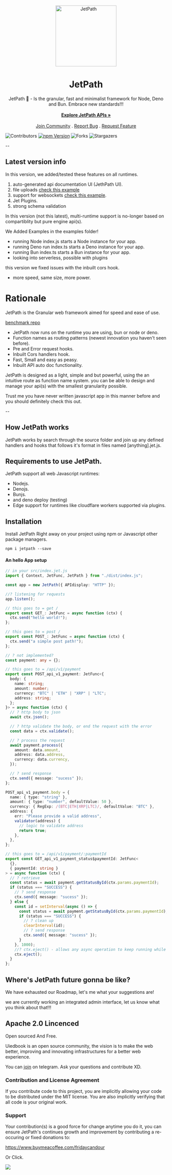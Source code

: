 <br/>
<p align="center">
     <img src="icon.webp" alt="JetPath" width="190" height="190">

<h1 align="center">JetPath</h1>

<p align="center">
    JetPath 🚀 - Is the granular, fast and minimalist framework for Node, Deno and Bun. Embrace new standards!!!
    <br/>
    <br/>
    <a href="https://github.com/uiedbook/JetPath#examples"><strong>Explore JetPath APIs »</strong></a>
    <br/>
    <br/>
    <a href="https://t.me/uiedbookHQ">Join Community</a>
    .
    <a href="https://github.com/uiedbook/JetPath/issues">Report Bug</a>
    .
    <a href="https://github.com/uiedbook/JetPath/issues">Request Feature</a>
  </p>
</p>

![Contributors](https://img.shields.io/github/contributors/uiedbook/JetPath?color=dark-green)
[![npm Version](https://img.shields.io/npm/v/jetpath.svg)](https://www.npmjs.com/package/JetPath)
![Forks](https://img.shields.io/github/forks/uiedbook/JetPath?style=social)
![Stargazers](https://img.shields.io/github/stars/uiedbook/JetPath?style=social)

--

## Latest version info

In this version, we added/tested these features on all runtimes.

1. auto-generated api documentation UI (JethPath UI).
2. file uploads [check this example](tests/uploading-files.md)
3. support for websockets [check this example](tests/websockets-usage.md).
4. Jet Plugins.
5. strong schema validation

In this version (not this latest), multi-runtime support is no-longer based on
compartiblity but pure engine api(s).

We Added Examples in the examples folder!

- running Node index.js starts a Node instance for your app.
- running Deno run index.ts starts a Deno instance for your app.
- running Bun index.ts starts a Bun instance for your app.
- looking into serverless, possible with plugins

this version we fixed issues with the inbuilt cors hook.

- more speed, same size, more power.

# Rationale

JetPath is the Granular web framework aimed for speed and ease of use.

[benchmark repo](https://github.com/FridayCandour/jetpath-benchmark)

- JetPath now runs on the runtime you are using, bun or node or deno.
- Function names as routing patterns (newest innovation you haven't seen
  before).
- Pre and Error request hooks.
- Inbuilt Cors handlers hook.
- Fast, Small and easy as peasy.
- Inbuilt API auto doc functionality.

JetPath is designed as a light, simple and but powerful, using the an intuitive
route as function name system. you can be able to design and manage your api(s)
with the smallest granularity possible.

Trust me you have never written javascript app in this manner before and you should definitely check
this out.

--

## How JetPath works

JetPath works by search through the source folder and join up any defined
handlers and hooks that follows it's format in files named [anything].jet.js.

## Requirements to use JetPath.

JetPath support all web Javascript runtimes:

- Nodejs.
- Denojs.
- Bunjs.
- and deno deploy (testing)
- Edge support for runtimes like cloudflare workers supported via plugins.

## Installation

Install JetPath Right away on your project using npm or Javascript other package
managers.

```
npm i jetpath --save
```

#### An hello App setup

```ts
// in your src/index.jet.js
import { Context, JetFunc, JetPath } from "./dist/index.js";

const app = new JetPath({ APIdisplay: "HTTP" });

//? listening for requests
app.listen();

// this goes to = get /
export const GET_: JetFunc = async function (ctx) {
  ctx.send("hello world!");
};

// this goes to = post /
export const POST_: JetFunc = async function (ctx) {
  ctx.send("a simple post path!");
};

// ? not implemented?
const payment: any = {};

// this goes to = /api/v1/payment
export const POST_api_v1_payment: JetFunc<{
  body: {
    name: string;
    amount: number;
    currency: "BTC" | "ETH" | "XRP" | "LTC";
    address: string;
  };
}> = async function (ctx) {
  // ? http body to json
  await ctx.json();

  // ? http validate the body, or end the request with the error
  const data = ctx.validate();

  // ? process the request
  await payment.process({
    amount: data.amount,
    address: data.address,
    currency: data.currency,
  });

  // ? send response
  ctx.send({ message: "sucess" });
};

POST_api_v1_payment.body = {
  name: { type: "string" },
  amount: { type: "number", defaultValue: 50 },
  currency: { RegExp: /(BTC|ETH|XRP|LTC)/, defaultValue: "BTC" },
  address: {
    err: "Please provide a valid address",
    validator(address) {
      // logic to validate address
      return true;
    },
  },
};

// this goes to = /api/v1/payment/:paymentId
export const GET_api_v1_payment_status$paymentId: JetFunc<
  {},
  { paymentId: string }
> = async function (ctx) {
  // ? retrieve
  const status = await payment.getStatusById(ctx.params.paymentId);
  if (status === "SUCCESS") {
    // ? send response
    ctx.send({ message: "sucess" });
  } else {
    const id = setInterval(async () => {
      const status = await payment.getStatusById(ctx.params.paymentId);
      if (status === "SUCCESS") {
        // ? clean up
        clearInterval(id);
        // ? send response
        ctx.send({ message: "sucess" });
      }
    }, 1000);
    //? ctx.eject() - allows any async operation to keep running while the function done exicutiong, always call it last
    ctx.eject();
  }
};
```

## Where's JetPath future gonna be like?

We have exhausted our Roadmap, let's me what your suggestions are!

we are currently working an integrated admin interface, let us know what you
think about that!!!

## Apache 2.0 Lincenced

Open sourced And Free.

Uiedbook is an open source community, the vision is to make the web better,
improving and innovating infrastructures for a better web experience.

You can [join]("https://t.me/UiedbookHQ") on telegram. Ask your questions and
contribute XD.

### Contribution and License Agreement

If you contribute code to this project, you are implicitly allowing your code to
be distributed under the MIT license. You are also implicitly verifying that all
code is your original work.

### Support

Your contribution(s) is a good force for change anytime you do it, you can
ensure JetPath's continues growth and improvement by contributing a re-occuring
or fixed donations to:

https://www.buymeacoffee.com/fridaycandour

Or Click.

<a href="https://www.buymeacoffee.com/fridaycandour"><img src="https://img.buymeacoffee.com/button-api/?text=Buy us a coffee&emoji=&slug=fridaycandour&button_colour=FFDD00&font_colour=000000&outline_colour=000000&coffee_colour=ffffff" /></a>
